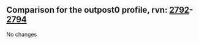 ## Comparison for the outpost0 profile, rvn: [2792](https://github.com/PRO100KatYT/FortniteProfileRevisions/tree/main/profiles/outpost0/2792%20outpost0.json)-[2794](https://github.com/PRO100KatYT/FortniteProfileRevisions/tree/main/profiles/outpost0/2794%20outpost0.json)

No changes
